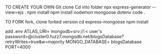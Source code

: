 TO CREATE YOUR OWN
Git clone
Cd into folder
npx express-generator --view=ejs .
npm install
npm install nodemon mongoose dotenv
code .

TO FORK  fork, clone forked version
cd express-mongoose
npm install

add .env
ATLAS_URI= mongodb+srv://<database user name>:< user's password>@cluster0.fuzz7.mongodb.net/blogsDatabase?retryWrites=true&w=majority
MONGO_DATABASE= blogsDatabase
PORT=4000